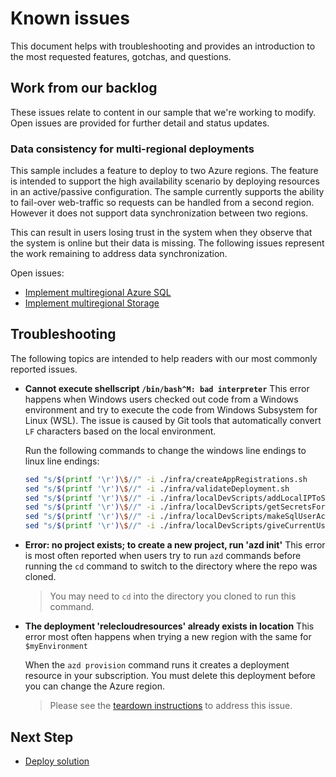 # Known issues
This document helps with troubleshooting and provides an introduction to the most requested features, gotchas, and questions.

## Work from our backlog
These issues relate to content in our sample that we're working to modify. Open issues are provided for further detail and status updates.

### Data consistency for multi-regional deployments

This sample includes a feature to deploy to two Azure regions. The feature is intended to support the high availability scenario by deploying resources in an active/passive configuration. The sample currently supports the ability to fail-over web-traffic so requests can be handled from a second region. However it does not support data synchronization between two regions. 

This can result in users losing trust in the system when they observe that the system is online but their data is missing. The following issues represent the work remaining to address data synchronization.

Open issues:
* [Implement multiregional Azure SQL](https://github.com/Azure/reliable-web-app-pattern-dotnet/issues/44)
* [Implement multiregional Storage](https://github.com/Azure/reliable-web-app-pattern-dotnet/issues/122)

## Troubleshooting
The following topics are intended to help readers with our most commonly reported issues.

* **Cannot execute shellscript `/bin/bash^M: bad interpreter`**
    This error happens when Windows users checked out code from a Windows environment
    and try to execute the code from Windows Subsystem for Linux (WSL). The issue is
    caused by Git tools that automatically convert `LF` characters based on the local
    environment.

    Run the following commands to change the windows line endings to linux line endings:

    ```bash
    sed "s/$(printf '\r')\$//" -i ./infra/createAppRegistrations.sh
    sed "s/$(printf '\r')\$//" -i ./infra/validateDeployment.sh
    sed "s/$(printf '\r')\$//" -i ./infra/localDevScripts/addLocalIPToSqlFirewall.sh
    sed "s/$(printf '\r')\$//" -i ./infra/localDevScripts/getSecretsForLocalDev.sh
    sed "s/$(printf '\r')\$//" -i ./infra/localDevScripts/makeSqlUserAccount.sh
    sed "s/$(printf '\r')\$//" -i ./infra/localDevScripts/giveCurrentUserAccessToReadAppConfigSvc.sh
    ```

* **Error: no project exists; to create a new project, run 'azd init'**
    This error is most often reported when users try to run `azd` commands before running the `cd` command to switch to the directory where the repo was cloned.

    > You may need to `cd` into the directory you cloned to run this command.

* **The deployment 'relecloudresources' already exists in location**
    This error most often happens when trying a new region with the same for `$myEnvironment`

    When the `azd provision` command runs it creates a deployment resource in your subscription. You must delete this deployment before you can change the Azure region.

    > Please see the [teardown instructions](deploy-solution.md#clean-up-azure-resources) to address this issue.



## Next Step
- [Deploy solution](deploy-solution.md)
